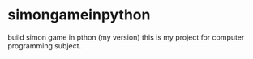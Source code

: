 # simongameinpython
build simon game in pthon (my version)
this is my project for computer programming subject.
